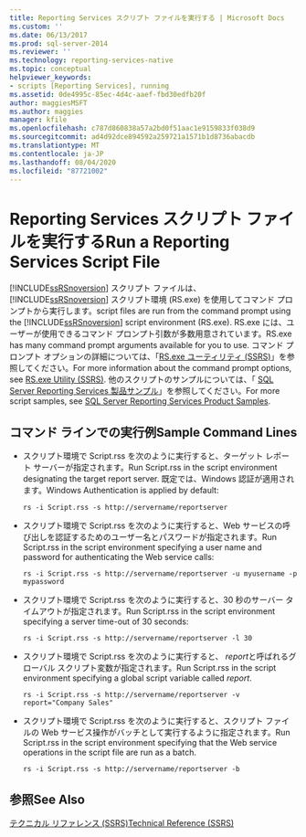 ```yaml
---
title: Reporting Services スクリプト ファイルを実行する | Microsoft Docs
ms.custom: ''
ms.date: 06/13/2017
ms.prod: sql-server-2014
ms.reviewer: ''
ms.technology: reporting-services-native
ms.topic: conceptual
helpviewer_keywords:
- scripts [Reporting Services], running
ms.assetid: 0de4995c-85ec-4d4c-aaef-fbd30edfb20f
author: maggiesMSFT
ms.author: maggies
manager: kfile
ms.openlocfilehash: c787d860838a57a2bd0f51aac1e9159833f038d9
ms.sourcegitcommit: ad4d92dce894592a259721a1571b1d8736abacdb
ms.translationtype: MT
ms.contentlocale: ja-JP
ms.lasthandoff: 08/04/2020
ms.locfileid: "87721002"
---
```

# <a name="run-a-reporting-services-script-file"></a><span data-ttu-id="82e2f-102">Reporting Services スクリプト ファイルを実行する</span><span class="sxs-lookup"><span data-stu-id="82e2f-102">Run a Reporting Services Script File</span></span>
  [!INCLUDE[ssRSnoversion](../../includes/ssrsnoversion-md.md)] <span data-ttu-id="82e2f-103">スクリプト ファイルは、 [!INCLUDE[ssRSnoversion](../../includes/ssrsnoversion-md.md)] スクリプト環境 (RS.exe) を使用してコマンド プロンプトから実行します。</span><span class="sxs-lookup"><span data-stu-id="82e2f-103">script files are run from the command prompt using the [!INCLUDE[ssRSnoversion](../../includes/ssrsnoversion-md.md)] script environment (RS.exe).</span></span> <span data-ttu-id="82e2f-104">RS.exe には、ユーザーが使用できるコマンド プロンプト引数が多数用意されています。</span><span class="sxs-lookup"><span data-stu-id="82e2f-104">RS.exe has many command prompt arguments available for you to use.</span></span> <span data-ttu-id="82e2f-105">コマンド プロンプト オプションの詳細については、「[RS.exe ユーティリティ &#40;SSRS&#41;](rs-exe-utility-ssrs.md)」を参照してください。</span><span class="sxs-lookup"><span data-stu-id="82e2f-105">For more information about the command prompt options, see [RS.exe Utility &#40;SSRS&#41;](rs-exe-utility-ssrs.md).</span></span> <span data-ttu-id="82e2f-106">他のスクリプトのサンプルについては、「 [SQL Server Reporting Services 製品サンプル](https://go.microsoft.com/fwlink/?LinkId=177889)」を参照してください。</span><span class="sxs-lookup"><span data-stu-id="82e2f-106">For more script samples, see [SQL Server Reporting Services Product Samples](https://go.microsoft.com/fwlink/?LinkId=177889).</span></span>  
  
## <a name="sample-command-lines"></a><span data-ttu-id="82e2f-107">コマンド ラインでの実行例</span><span class="sxs-lookup"><span data-stu-id="82e2f-107">Sample Command Lines</span></span>  
  
-   <span data-ttu-id="82e2f-108">スクリプト環境で Script.rss を次のように実行すると、ターゲット レポート サーバーが指定されます。</span><span class="sxs-lookup"><span data-stu-id="82e2f-108">Run Script.rss in the script environment designating the target report server.</span></span> <span data-ttu-id="82e2f-109">既定では、Windows 認証が適用されます。</span><span class="sxs-lookup"><span data-stu-id="82e2f-109">Windows Authentication is applied by default:</span></span>  
  
    ```  
    rs -i Script.rss -s http://servername/reportserver  
    ```  
  
-   <span data-ttu-id="82e2f-110">スクリプト環境で Script.rss を次のように実行すると、Web サービスの呼び出しを認証するためのユーザー名とパスワードが指定されます。</span><span class="sxs-lookup"><span data-stu-id="82e2f-110">Run Script.rss in the script environment specifying a user name and password for authenticating the Web service calls:</span></span>  
  
    ```  
    rs -i Script.rss -s http://servername/reportserver -u myusername -p mypassword  
    ```  
  
-   <span data-ttu-id="82e2f-111">スクリプト環境で Script.rss を次のように実行すると、30 秒のサーバー タイムアウトが指定されます。</span><span class="sxs-lookup"><span data-stu-id="82e2f-111">Run Script.rss in the script environment specifying a server time-out of 30 seconds:</span></span>  
  
    ```  
    rs -i Script.rss -s http://servername/reportserver -l 30  
    ```  
  
-   <span data-ttu-id="82e2f-112">スクリプト環境で Script.rss を次のように実行すると、 *report*と呼ばれるグローバル スクリプト変数が指定されます。</span><span class="sxs-lookup"><span data-stu-id="82e2f-112">Run Script.rss in the script environment specifying a global script variable called *report*.</span></span>  
  
    ```  
    rs -i Script.rss -s http://servername/reportserver -v report="Company Sales"  
    ```  
  
-   <span data-ttu-id="82e2f-113">スクリプト環境で Script.rss を次のように実行すると、スクリプト ファイルの Web サービス操作がバッチとして実行するように指定されます。</span><span class="sxs-lookup"><span data-stu-id="82e2f-113">Run Script.rss in the script environment specifying that the Web service operations in the script file are run as a batch.</span></span>  
  
    ```  
    rs -i Script.rss -s http://servername/reportserver -b  
    ```  
  
## <a name="see-also"></a><span data-ttu-id="82e2f-114">参照</span><span class="sxs-lookup"><span data-stu-id="82e2f-114">See Also</span></span>  
 [<span data-ttu-id="82e2f-115">テクニカル リファレンス (SSRS)</span><span class="sxs-lookup"><span data-stu-id="82e2f-115">Technical Reference &#40;SSRS&#41;</span></span>](../technical-reference-ssrs.md)  
  
  
